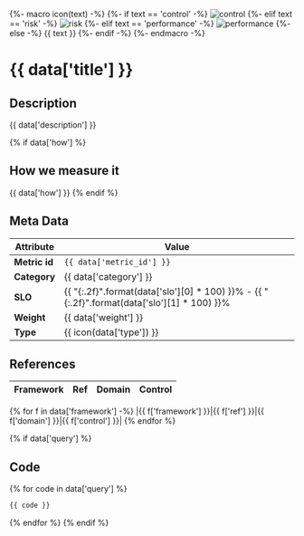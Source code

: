 {%- macro icon(text) -%}
    {%- if text == 'control' -%}
        ![control](https://img.shields.io/badge/CONTROL-1E90FF)
    {%- elif text == 'risk' -%}
        ![risk](https://img.shields.io/badge/RISK-DC143C)
    {%- elif text == 'performance' -%}
        ![performance](https://img.shields.io/badge/PERFORMANCE-32CD32)
    {%- else -%}
        {{ text }}
    {%- endif -%}
{%- endmacro -%}
# {{ data['title'] }}

## Description

{{ data['description'] }}

{% if data['how'] %}
## How we measure it

{{ data['how'] }}
{% endif %}

## Meta Data

| Attribute | Value |
|-----------|-------|
|**Metric id**|`{{ data['metric_id'] }}`|
|**Category**|{{ data['category'] }}|
|**SLO**|{{ "{:.2f}".format(data['slo'][0] * 100) }}% - {{ "{:.2f}".format(data['slo'][1] * 100) }}%|
|**Weight**|{{ data['weight'] }}|
|**Type**|{{ icon(data['type']) }}

## References

|**Framework**|**Ref**|**Domain**|**Control**|
|--|--|--|--|
{% for f in data['framework'] -%}
|{{ f['framework'] }}|{{ f['ref'] }}|{{ f['domain'] }}|{{ f['control'] }}|
{% endfor %}

{% if data['query'] %}
## Code

{% for code in data['query'] %}
```sql
{{ code }}
```
{% endfor %}
{% endif %}